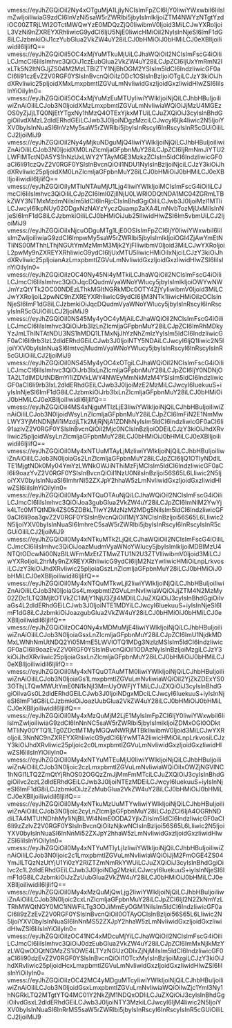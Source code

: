 vmess://eyJhZGQiOiI2Ny4xOTguMjA1LjIyNCIsImFpZCI6IjY0IiwiYWxwbiI6IiIsImZwIjoiIiwiaG9zdCI6InVzNi5saW5rZWRlbi5jbyIsImlkIjoiZTM4NWYzNTgtYzdiOC00ZTRjLWI2OTctMWQwYzE0MDQzZjQ0IiwibmV0Ijoid3MiLCJwYXRoIjoiL3VzNi9nZXREYXRhIiwicG9ydCI6IjU5NjE0IiwicHMiOiI2NyIsInNjeSI6ImF1dG8iLCJzbmkiOiJ1czYubGlua2VkZW4uY28iLCJ0bHMiOiJ0bHMiLCJ0eXBlIjoiIiwidiI6IjIifQ==
vmess://eyJhZGQiOiI5OC4xMjYuMTkuMjUiLCJhaWQiOiI2NCIsImFscG4iOiIiLCJmcCI6IiIsImhvc3QiOiJ1czEubGlua2VkZW4uY28iLCJpZCI6IjUxYmRmN2IxLTk5N2ItNGJjZS04M2MzLTBlZTY1NjBhOGM2YSIsIm5ldCI6IndzIiwicGF0aCI6Ii91czEvZ2V0RGF0YSIsInBvcnQiOiIzODc1OSIsInBzIjoiOTgiLCJzY3kiOiJhdXRvIiwic25pIjoidXMxLmxpbmtlZGVuLmNvIiwidGxzIjoidGxzIiwidHlwZSI6IiIsInYiOiIyIn0=
vmess://eyJhZGQiOiI5OC4xMjYuMzEuMTUyIiwiYWlkIjoiNjQiLCJhbHBuIjoiIiwiZnAiOiIiLCJob3N0IjoidXMzLmxpbmtlZGVuLmNvIiwiaWQiOiJjMzU4MGEzOS0yZjJjLTQ0NjEtYTgxNy1hMzQ4OTExYjkxMTUiLCJuZXQiOiJ3cyIsInBhdGgiOiIvdXMzL2dldERhdGEiLCJwb3J0IjoiNDgzMzciLCJwcyI6Ijk4Iiwic2N5IjoiYXV0byIsInNuaSI6InVzMy5saW5rZWRlbi5jbyIsInRscyI6InRscyIsInR5cGUiOiIiLCJ2IjoiMiJ9
vmess://eyJhZGQiOiI2Ny4yMjkuNDguMjQ4IiwiYWlkIjoiNjQiLCJhbHBuIjoiIiwiZnAiOiIiLCJob3N0IjoidXM0LnZlcmljaGFpbnMuY28iLCJpZCI6IjRmNmJiYTU2LWFlMTctNDA5YS1hNzUxLWY2YTAyMGE3MzkzZCIsIm5ldCI6IndzIiwicGF0aCI6Ii91czQvZ2V0RGF0YSIsInBvcnQiOiI1NDU1NyIsInBzIjoiNjciLCJzY3kiOiJhdXRvIiwic25pIjoidXM0LnZlcmljaGFpbnMuY28iLCJ0bHMiOiJ0bHMiLCJ0eXBlIjoiIiwidiI6IjIifQ==
vmess://eyJhZGQiOiIyMTIuNTAuMjU1Ljg4IiwiYWlkIjoiMCIsImFscG4iOiIiLCJmcCI6IiIsImhvc3QiOiIiLCJpZCI6ImI0ZjllNjU0LWRlODQtNDA1MC04ZGRmLTBkZWY3NTMxMzdmNiIsIm5ldCI6InRjcCIsInBhdGgiOiIiLCJwb3J0IjoiMzI1MTIiLCJwcyI6IkpNUy02ODgxNzNAYzYyczQuamp2aXA4LmNvbTozMjUxMiIsInNjeSI6ImF1dG8iLCJzbmkiOiIiLCJ0bHMiOiJub25lIiwidHlwZSI6Im5vbmUiLCJ2IjoiMiJ9
vmess://eyJhZGQiOiIxNjcuODguMTg1LjE0OSIsImFpZCI6IjY0IiwiYWxwbiI6IiIsImZwIjoiIiwiaG9zdCI6ImpwMy5saW5rZWRlbi5jbyIsImlkIjoiOGI4ZjAwYmEtNTliNS00MThhLThjNGUtYmMzMmM3Mjk2YjFlIiwibmV0Ijoid3MiLCJwYXRoIjoiL2pwMy9nZXREYXRhIiwicG9ydCI6IjUxMTU5IiwicHMiOiIxNjciLCJzY3kiOiJhdXRvIiwic25pIjoianAzLmxpbmtlZGVuLmNvIiwidGxzIjoidGxzIiwidHlwZSI6IiIsInYiOiIyIn0=
vmess://eyJhZGQiOiIzOC40Ny45Ni4yMTkiLCJhaWQiOiI2NCIsImFscG4iOiIiLCJmcCI6IiIsImhvc3QiOiJqcDQudmVyaWNoYWlucy5jbyIsImlkIjoiOWYwNWJmYzQtYTk2OC00NDEzLThkMGItNGRkMDc0OTY4ZjYyIiwibmV0Ijoid3MiLCJwYXRoIjoiL2pwNC9nZXREYXRhIiwicG9ydCI6IjM3NTk1IiwicHMiOiIzOCIsInNjeSI6ImF1dG8iLCJzbmkiOiJqcDQudmVyaWNoYWlucy5jbyIsInRscyI6InRscyIsInR5cGUiOiIiLCJ2IjoiMiJ9
vmess://eyJhZGQiOiI0NS45My4yOC4yMjAiLCJhaWQiOiI2NCIsImFscG4iOiIiLCJmcCI6IiIsImhvc3QiOiJrb3IzLnZlcmljaGFpbnMuY28iLCJpZCI6ImRhMDkyYzJmLThlNTAtNDU3NS1hMDQ1LTMxNjJhYzNhZmIzYyIsIm5ldCI6IndzIiwicGF0aCI6Ii9rb3IzL2dldERhdGEiLCJwb3J0IjoiNTY5NDAiLCJwcyI6IjQ1Iiwic2N5IjoiYXV0byIsInNuaSI6ImtvcjMudmVyaWNoYWlucy5jbyIsInRscyI6InRscyIsInR5cGUiOiIiLCJ2IjoiMiJ9
vmess://eyJhZGQiOiI0NS45My4yOC4xOTgiLCJhaWQiOiI2NCIsImFscG4iOiIiLCJmcCI6IiIsImhvc3QiOiJrb3IxLnZlcmljaGFpbnMuY28iLCJpZCI6IjY0NDNjOTA2LTdlMDUtNDBmYi1iZDVkLWY4NWEyMmNkMzM4YSIsIm5ldCI6IndzIiwicGF0aCI6Ii9rb3IxL2dldERhdGEiLCJwb3J0IjoiMzE2MzMiLCJwcyI6IuekuuS+iyIsInNjeSI6ImF1dG8iLCJzbmkiOiJrb3IxLnZlcmljaGFpbnMuY28iLCJ0bHMiOiJ0bHMiLCJ0eXBlIjoiIiwidiI6IjIifQ==
vmess://eyJhZGQiOiI4MS4xNjguMTIzLjE3IiwiYWlkIjoiNjQiLCJhbHBuIjoiIiwiZnAiOiIiLCJob3N0IjoidWsyLnZlcmljaGFpbnMuY28iLCJpZCI6ImFiN2E1NmMwLWY3YjMtNDNjMi1iMzdjLTk2MjRjNjA1ZDNhNyIsIm5ldCI6IndzIiwicGF0aCI6Ii91azIvZ2V0RGF0YSIsInBvcnQiOiI2Mjc0NCIsInBzIjoiODEiLCJzY3kiOiJhdXRvIiwic25pIjoidWsyLnZlcmljaGFpbnMuY28iLCJ0bHMiOiJ0bHMiLCJ0eXBlIjoiIiwidiI6IjIifQ==
vmess://eyJhZGQiOiI0My4xNTUuMTAyLjMzIiwiYWlkIjoiNjQiLCJhbHBuIjoiIiwiZnAiOiIiLCJob3N0IjoiaGs2LnZlcmljaGFpbnMuY28iLCJpZCI6IjQ1OTIyNDdlLTE1MjgtNDk0My04YmYzLWNkOWJiNThiMzFjMCIsIm5ldCI6IndzIiwicGF0aCI6Ii9oazYvZ2V0RGF0YSIsInBvcnQiOiI1NzU0NiIsInBzIjoi56S65L6LIiwic2N5IjoiYXV0byIsInNuaSI6ImhrNi52ZXJpY2hhaW5zLmNvIiwidGxzIjoidGxzIiwidHlwZSI6IiIsInYiOiIyIn0=
vmess://eyJhZGQiOiI0My4xNTQuOTAuNjQiLCJhaWQiOiI2NCIsImFscG4iOiIiLCJmcCI6IiIsImhvc3QiOiJoa3gubGlua2VkZW4uY28iLCJpZCI6ImNlM2YwYjk4LTc0MTQtNDk4ZS05ZDBkLTIwY2MzNzM2MDg5NiIsIm5ldCI6IndzIiwicGF0aCI6Ii9oa3gvZ2V0RGF0YSIsInBvcnQiOiI1MjY3NCIsInBzIjoi56S65L6LIiwic2N5IjoiYXV0byIsInNuaSI6ImhreC5saW5rZWRlbi5jbyIsInRscyI6InRscyIsInR5cGUiOiIiLCJ2IjoiMiJ9
vmess://eyJhZGQiOiI0My4xNTkuMTk2LjQiLCJhaWQiOiI2NCIsImFscG4iOiIiLCJmcCI6IiIsImhvc3QiOiJoazMudmVyaWNoYWlucy5jbyIsImlkIjoiMDBlMzU4NTQtODcwNi00NzBlLWFmMzEtZTMwZTU1N2U3ZTVlIiwibmV0Ijoid3MiLCJwYXRoIjoiL2hrMy9nZXREYXRhIiwicG9ydCI6IjM2NzYwIiwicHMiOiLnpLrkvosiLCJzY3kiOiJhdXRvIiwic25pIjoiaGszLnZlcmljaGFpbnMuY28iLCJ0bHMiOiJ0bHMiLCJ0eXBlIjoiIiwidiI6IjIifQ==
vmess://eyJhZGQiOiI0My4xNTQuMTkwLjI2IiwiYWlkIjoiNjQiLCJhbHBuIjoiIiwiZnAiOiIiLCJob3N0IjoiaGs4LmxpbmtlZGVuLmNvIiwiaWQiOiJjZTM4N2MzMy02ZDc1LTQ3MjItOTVkZC1iMjY1NjU3ZjI4MDIiLCJuZXQiOiJ3cyIsInBhdGgiOiIvaGs4L2dldERhdGEiLCJwb3J0IjoiNTE1MDYiLCJwcyI6IuekuuS+iyIsInNjeSI6ImF1dG8iLCJzbmkiOiJoazgubGlua2VkZW4uY28iLCJ0bHMiOiJ0bHMiLCJ0eXBlIjoiIiwidiI6IjIifQ==
vmess://eyJhZGQiOiIzOC40Ny4xMDMuMjE4IiwiYWlkIjoiNjQiLCJhbHBuIjoiIiwiZnAiOiIiLCJob3N0IjoiaGsxLnZlcmljaGFpbnMuY28iLCJpZCI6ImU1NjdkMDMxLWNhNmUtNDQ2Yi05MmE5LWVlOTQ1MDg3NzIzMSIsIm5ldCI6IndzIiwicGF0aCI6Ii9oazEvZ2V0RGF0YSIsInBvcnQiOiI1ODAzNyIsInBzIjoiMzgiLCJzY3kiOiJhdXRvIiwic25pIjoiaGsxLnZlcmljaGFpbnMuY28iLCJ0bHMiOiJ0bHMiLCJ0eXBlIjoiIiwidiI6IjIifQ==
vmess://eyJhZGQiOiI0My4xNTQuOTAuMTM0IiwiYWlkIjoiNjQiLCJhbHBuIjoiIiwiZnAiOiIiLCJob3N0IjoiaGs1LmxpbmtlZGVuLmNvIiwiaWQiOiI2YjZkZDExYS03OThjLTQwMWUtYmE0Ni1kNjI3MmUyOWFjYTMiLCJuZXQiOiJ3cyIsInBhdGgiOiIvaGs0L2dldERhdGEiLCJwb3J0IjoiNDgxMDciLCJwcyI6IuekuuS+iyIsInNjeSI6ImF1dG8iLCJzbmkiOiJoazUubGlua2VkZW4uY28iLCJ0bHMiOiJ0bHMiLCJ0eXBlIjoiIiwidiI6IjIifQ==
vmess://eyJhZGQiOiI0My4xMzQuMjM2LjE1MyIsImFpZCI6IjY0IiwiYWxwbiI6IiIsImZwIjoiIiwiaG9zdCI6InNnNC5saW5rZWRlbi5jbyIsImlkIjoiZDMxOGI0ODktMTliNy00YTQ1LTg0ZDctMTMyMGQwNWRjMTBkIiwibmV0Ijoid3MiLCJwYXRoIjoiL3NnNC9nZXREYXRhIiwicG9ydCI6IjYwMTA2IiwicHMiOiLnpLrkvosiLCJzY3kiOiJhdXRvIiwic25pIjoic2c0LmxpbmtlZGVuLmNvIiwidGxzIjoidGxzIiwidHlwZSI6IiIsInYiOiIyIn0=
vmess://eyJhZGQiOiI0My4xNTYuMTEuMjU0IiwiYWlkIjoiNjQiLCJhbHBuIjoiIiwiZnAiOiIiLCJob3N0Ijoic2czLmxpbmtlZGVuLmNvIiwiaWQiOiIxOWZjNGVlNC1hNGI1LTQ2ZmQtYjRhOS02OGQzZmJjMmFmMTciLCJuZXQiOiJ3cyIsInBhdGgiOiIvc2czL2dldERhdGEiLCJwb3J0IjoiNTEzMDEiLCJwcyI6IuekuuS+iyIsInNjeSI6ImF1dG8iLCJzbmkiOiJzZzMubGlua2VkZW4uY28iLCJ0bHMiOiJ0bHMiLCJ0eXBlIjoiIiwidiI6IjIifQ==
vmess://eyJhZGQiOiI0My4xNTkuMzUuMTYwIiwiYWlkIjoiNjQiLCJhbHBuIjoiIiwiZnAiOiIiLCJob3N0Ijoic2cyLnZlcmljaGFpbnMuY28iLCJpZCI6IjA4OGRhNDdiLTA4MTUtNDhhMy1iNjBlLWI4NmE0ODA2YjIxZiIsIm5ldCI6IndzIiwicGF0aCI6Ii9zZzIvZ2V0RGF0YSIsInBvcnQiOiIzNjkwNCIsInBzIjoi56S65L6LIiwic2N5IjoiYXV0byIsInNuaSI6InNnMi52ZXJpY2hhaW5zLmNvIiwidGxzIjoidGxzIiwidHlwZSI6IiIsInYiOiIyIn0=
vmess://eyJhZGQiOiI0My4xNTYuMTIyLjIzIiwiYWlkIjoiNjQiLCJhbHBuIjoiIiwiZnAiOiIiLCJob3N0Ijoic2c1LmxpbmtlZGVuLmNvIiwiaWQiOiJjM2FmOGE4ZS04YmJlLTQzNzUtYjU1Yi0zY2RlZTZmNmRkYWUiLCJuZXQiOiJ3cyIsInBhdGgiOiIvc2c1L2dldERhdGEiLCJwb3J0IjoiNDg2MzkiLCJwcyI6IuekuuS+iyIsInNjeSI6ImF1dG8iLCJzbmkiOiJzZzUubGlua2VkZW4uY28iLCJ0bHMiOiJ0bHMiLCJ0eXBlIjoiIiwidiI6IjIifQ==
vmess://eyJhZGQiOiI0My4xMzQuMjQwLjg2IiwiYWlkIjoiNjQiLCJhbHBuIjoiIiwiZnAiOiIiLCJob3N0Ijoic2cxLnZlcmljaGFpbnMuY28iLCJpZCI6IjI2N2ZkNmYzLTRhMWQtNGY0MC1iNWFiLTg3ODJiMmEyOGM1NiIsIm5ldCI6IndzIiwicGF0aCI6Ii9zZzEvZ2V0RGF0YSIsInBvcnQiOiI0OTAyOCIsInBzIjoi56S65L6LIiwic2N5IjoiYXV0byIsInNuaSI6InNnMS52ZXJpY2hhaW5zLmNvIiwidGxzIjoidGxzIiwidHlwZSI6IiIsInYiOiIyIn0=
vmess://eyJhZGQiOiIzOC41NC4xMDcuMjYiLCJhaWQiOiI2NCIsImFscG4iOiIiLCJmcCI6IiIsImhvc3QiOiJ0dzEubGlua2VkZW4uY28iLCJpZCI6ImMxNjlkMzYzLWQwODQtNGMzZS1iOWE4LTYzNGUzODIxZjNjMiIsIm5ldCI6IndzIiwicGF0aCI6Ii90dzEvZ2V0RGF0YSIsInBvcnQiOiI1OTcxMyIsInBzIjoiMzgiLCJzY3kiOiJhdXRvIiwic25pIjoidHcxLmxpbmtlZGVuLmNvIiwidGxzIjoidGxzIiwidHlwZSI6IiIsInYiOiIyIn0=
vmess://eyJhZGQiOiIzOC42MC4yMDguMTcyIiwiYWlkIjoiNjQiLCJhbHBuIjoiIiwiZnAiOiIiLCJob3N0IjoidGsxLmxpbmtlZGVuLmNvIiwiaWQiOiIwZjc1YmI3Ny1hNGRkLTQ2MTgtYTQ4MC01Y2NkZjM1NDQxODIiLCJuZXQiOiJ3cyIsInBhdGgiOiIvdGsxL2dldERhdGEiLCJwb3J0IjoiNTY3MzkiLCJwcyI6IjM4Iiwic2N5IjoiYXV0byIsInNuaSI6InRrMS5saW5rZWRlbi5jbyIsInRscyI6InRscyIsInR5cGUiOiIiLCJ2IjoiMiJ9
